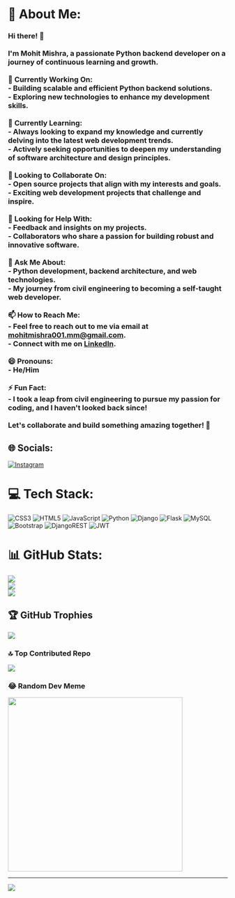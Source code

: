 # 💫 About Me:
### Hi there! 👋<br><br>I'm Mohit Mishra, a passionate Python backend developer on a journey of continuous learning and growth.<br><br>🔭 **Currently Working On:**<br>- Building scalable and efficient Python backend solutions.<br>- Exploring new technologies to enhance my development skills.<br><br>🌱 **Currently Learning:**<br>- Always looking to expand my knowledge and currently delving into the latest web development trends.<br>- Actively seeking opportunities to deepen my understanding of software architecture and design principles.<br><br>👯 **Looking to Collaborate On:**<br>- Open source projects that align with my interests and goals.<br>- Exciting web development projects that challenge and inspire.<br><br>🤔 **Looking for Help With:**<br>- Feedback and insights on my projects.<br>- Collaborators who share a passion for building robust and innovative software.<br><br>💬 **Ask Me About:**<br>- Python development, backend architecture, and web technologies.<br>- My journey from civil engineering to becoming a self-taught web developer.<br><br>📫 **How to Reach Me:**<br>- Feel free to reach out to me via email at mohitmishra001.mm@gmail.com.<br>- Connect with me on [LinkedIn](https://www.linkedin.com/in/yourlinkedinprofile).<br><br>😄 **Pronouns:**<br>- He/Him<br><br>⚡ **Fun Fact:**<br>- I took a leap from civil engineering to pursue my passion for coding, and I haven't looked back since!<br><br>Let's collaborate and build something amazing together! 🚀<br>


## 🌐 Socials:
[![Instagram](https://img.shields.io/badge/Instagram-%23E4405F.svg?logo=Instagram&logoColor=white)](https://instagram.com/mohit_.mishra) 

# 💻 Tech Stack:
![CSS3](https://img.shields.io/badge/css3-%231572B6.svg?style=for-the-badge&logo=css3&logoColor=white) ![HTML5](https://img.shields.io/badge/html5-%23E34F26.svg?style=for-the-badge&logo=html5&logoColor=white) ![JavaScript](https://img.shields.io/badge/javascript-%23323330.svg?style=for-the-badge&logo=javascript&logoColor=%23F7DF1E) ![Python](https://img.shields.io/badge/python-3670A0?style=for-the-badge&logo=python&logoColor=ffdd54) ![Django](https://img.shields.io/badge/django-%23092E20.svg?style=for-the-badge&logo=django&logoColor=white) ![Flask](https://img.shields.io/badge/flask-%23000.svg?style=for-the-badge&logo=flask&logoColor=white) ![MySQL](https://img.shields.io/badge/mysql-%2300000f.svg?style=for-the-badge&logo=mysql&logoColor=white) ![Bootstrap](https://img.shields.io/badge/bootstrap-%238511FA.svg?style=for-the-badge&logo=bootstrap&logoColor=white) ![DjangoREST](https://img.shields.io/badge/DJANGO-REST-ff1709?style=for-the-badge&logo=django&logoColor=white&color=ff1709&labelColor=gray) ![JWT](https://img.shields.io/badge/JWT-black?style=for-the-badge&logo=JSON%20web%20tokens)


# 📊 GitHub Stats:
![](https://github-readme-stats.vercel.app/api?username=MOHITMISHRA1997&theme=dark&hide_border=false&include_all_commits=true&count_private=false)<br/>
![](https://github-readme-streak-stats.herokuapp.com/?user=MOHITMISHRA1997&theme=dark&hide_border=false)<br/>
![](https://github-readme-stats.vercel.app/api/top-langs/?username=MOHITMISHRA1997&theme=dark&hide_border=false&include_all_commits=true&count_private=false&layout=compact)

## 🏆 GitHub Trophies
![](https://github-profile-trophy.vercel.app/?username=MOHITMISHRA1997&theme=radical&no-frame=false&no-bg=false&margin-w=4)

### 🔝 Top Contributed Repo
![](https://github-contributor-stats.vercel.app/api?username=MOHITMISHRA1997&limit=5&theme=dark&combine_all_yearly_contributions=true)

### 😂 Random Dev Meme
<img src='https://randommeme-five.vercel.app/' style="height: 400px;"/>

---
[![](https://visitcount.itsvg.in/api?id=MOHITMISHRA1997&icon=0&color=0)](https://visitcount.itsvg.in)

<!-- Proudly created with GPRM ( https://gprm.itsvg.in ) -->



